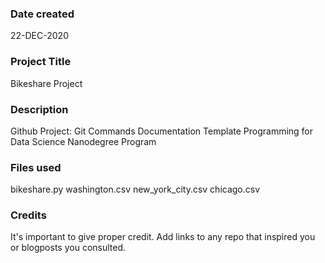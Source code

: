 ### Date created
22-DEC-2020

### Project Title
Bikeshare Project

### Description
Github Project: Git Commands Documentation Template
Programming for Data Science Nanodegree Program

### Files used
bikeshare.py
washington.csv
new_york_city.csv
chicago.csv

### Credits
It's important to give proper credit. Add links to any repo that inspired you or blogposts you consulted.

